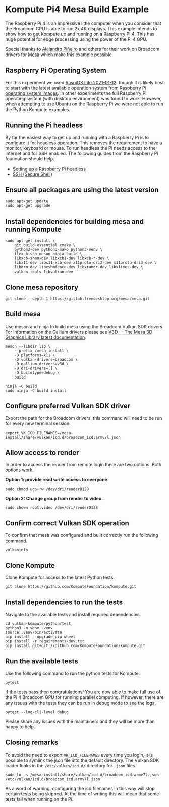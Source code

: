 # Kompute Pi4 Mesa Build Example

The Raspberry Pi 4 is an impressive little computer when you consider that the Broadcom GPU is able to run 2x 4K displays. This example intends to show how to get Kompute up and running on a Raspberry Pi 4. This has huge potential for edge processing using the power of the Pi 4 GPU.

Special thanks to [Alejandro Piñeiro](https://blogs.igalia.com/apinheiro/) and others for their work on Broadcom drivers for [Mesa](https://gitlab.freedesktop.org/mesa/mesa) which make this example possible.

## Raspberry Pi Operating System

For this experiment we used [RaspiOS Lite 2021-01-12](https://downloads.raspberrypi.org/raspios_lite_armhf/images/raspios_lite_armhf-2021-01-12/2021-01-11-raspios-buster-armhf-lite.zip), though it is likely best to start with the latest available operation system from [Raspberry Pi operating system images](https://www.raspberrypi.org/software/operating-systems/). In other experiments the full Raspberry Pi operating system (with desktop environment) was found to work. However, when attempting to use Ubuntu on the Raspberry Pi we were not able to run the Python Kompute examples.

## Running the Pi headless

By far the easiest way to get up and running with a Raspberry Pi is to configure it for headless operation. This removes the requirement to have a monitor, keyboard or mouse. To run headless the Pi needs access to the internet and for SSH enabled. The following guides from the Raspberry Pi foundation should help.

- [Setting up a Raspberry Pi headless](https://www.raspberrypi.org/documentation/configuration/wireless/headless.md)
- [SSH (Secure Shell)](https://www.raspberrypi.org/documentation/remote-access/ssh/)

## Ensure all packages are using the latest version

```
sudo apt-get update
sudo apt-get upgrade
```

## Install dependencies for building mesa and running Kompute

```
sudo apt-get install \
    git build-essential cmake \
    python3-dev python3-mako python3-venv \
    flex bison meson ninja-build \
    libxcb-shm0-dev libxcb1-dev libxcb-*-dev \
    libx11-dev libx11-xcb-dev x11proto-dri2-dev x11proto-dri3-dev \
    libdrm-dev libxshmfence-dev libxrandr-dev libxfixes-dev \
    vulkan-tools libvulkan-dev
```

## Clone mesa repository

```
git clone --depth 1 https://gitlab.freedesktop.org/mesa/mesa.git
```

## Build mesa

Use meson and ninja to build mesa using the Broadcom Vulkan SDK drivers. For information on the Gallium drivers please see [V3D — The Mesa 3D Graphics Library latest documentation](https://docs.mesa3d.org/drivers/v3d.html).

```
meson --libdir lib \
    --prefix /mesa-install \
    -D platforms=x11 \
    -D vulkan-drivers=broadcom \
    -D gallium-drivers=v3d \
    -D dri-drivers=[] \
    -D buildtype=debug \
    build

ninja -C build
sudo ninja -C build install
```

## Configure preferred Vulkan SDK driver

Export the path for the Broadcom drivers, this command will need to be run for every new terminal session.

```
export VK_ICD_FILENAMES=/mesa-install/share/vulkan/icd.d/broadcom_icd.armv7l.json
```

## Allow access to render

In order to access the render from remote login there are two options. Both options work.

**Option 1: provide read write access to everyone.**

```
sudo chmod ugo+rw /dev/dri/renderD128
```

**Option 2: Change group from render to video.**

```
sudo chown root:video /dev/dri/renderD128
```

## Confirm correct Vulkan SDK operation

To confirm that mesa was configured and built correctly run the following command.

```
vulkaninfo
```

## Clone Kompute

Clone Kompute for access to the latest Python tests.

```
git clone https://github.com/KomputeFoundation/kompute.git
```

## Install dependencies to run the tests 

Navigate to the available tests and install required dependencies.

```
cd vulkan-kompute/python/test
python3 -m venv .venv
source .venv/bin/activate
pip install --upgrade pip wheel
pip install -r requirements-dev.txt
pip install git+git://github.com/KomputeFoundation/kompute.git
```

## Run the available tests

Use the following command to run the python tests for Kompute.

```
pytest
```

If the tests pass then congratulations! You are now able to make full use of the Pi 4 Broadcom GPU for running parallel computing. If however, there are any issues with the tests they can be run in debug mode to see the logs.

```
pytest --log-cli-level debug
```

Please share any issues with the maintainers and they will be more than happy to help.

## Closing remarks

To avoid the need to export `VK_ICD_FILENAMES` every time you login, it is possible to symlink the json file into the default directory. The Vulkan SDK loader looks in the `/etc/vulkan/icd.d/` directory for `.json` files.

```
sudo ln -s /mesa-install/share/vulkan/icd.d/broadcom_icd.armv7l.json /etc/vulkan/icd.d/broadcom_icd.armv7l.json
```

As a word of warning, configuring the icd filenames in this way will stop certain tests being skipped. At the time of writing this will mean that some tests fail when running on the Pi.
